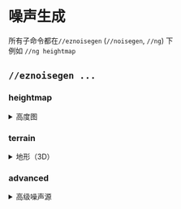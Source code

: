 # 噪声生成

所有子命令都在`//eznoisegen` (`//noisegen`, `//ng`) 下 \
例如 `//ng heightmap`

## `//eznoisegen ...`

### heightmap

<details>

<summary>高度图</summary>

**`//eznoisegen heightmap <palette> <noise> [height] [-z <zoom>] [-s <seed>] [-o <offset>] [-ct]`**

* **Palette**: 指定要使用的方块调色板。
* **Noise**: 定义要使用的噪声预设。
* **Height** (默认值: 0): 控制从选择区域底部开始的高度。值为0将采用选择区域的高度。
  _如果高度足够大，可以将方块放置在选择区域上方_
* **-z** (默认值: 1): 调整噪声的缩放级别。
* **-s** (默认值: -1): 设置噪声种子。
* **-o** (默认值: (0,0,0)): 按给定的向量（X,Y,Z）偏移噪声生成坐标。
* **-c**: 使用时，将噪声生成居中于选择区域的世界坐标。
* **-t**: 启用平滑模式，专为调色板中的雪、水和熔岩方块设计 [仅在高度图模式下适用]。

</details>

### terrain

<details>

<summary>地形（3D）</summary>

**`//eznoisegen terrain <palette> <noise> [height] [strength] [-z <scale>] [-s <seed>] [-l <smear>] [-o <offset>] [-chnt]`**

* **Palette**: 指定要使用的方块调色板。
* **Noise**: 定义要使用的噪声预设。
* **Height** (默认值: 0): 控制从选择区域底部开始的高度。值为0将采用选择区域的高度。
  _如果高度足够大，可以将方块放置在选择区域上方_
* **Strength** (默认值: 1,0.5,0): 接受最多3个用逗号分隔的值，这些值控制各高度处的噪声强度：
  - *`0.5`表示各处强度均为50%*
  - *`0.7,0`表示最底部的强度为70%，顶部为0%，中间为平滑过渡*
  - *`0,1,0`表示底部强度为0%，中间为100%，顶部为0%*
* **-z** (默认值: 1): 调整噪声的缩放级别。
* **-s** (默认值: -1): 设置噪声种子。
* **-l** (默认值: 0): 应用垂直涂抹到3D噪声。
* **-o** (默认值: (0,0,0)): 按给定的向量（X,Y,Z）偏移噪声生成坐标。
* **-c**: 使用时，将噪声生成居中于选择区域的世界坐标。

</details>

### advanced

<details>

<summary>高级噪声源</summary>

**`//eznoisegen <palette> <noise> [lowerThreshold] [upperThreshold] [-z <scale>] [-s <seed>] [-l <smear>] [-o <offset>] [-chnt]`**

* **Palette**: 指定要使用的方块调色板。
* **Noise**: 定义要使用的噪声预设。
* **Lower Threshold** (默认值: 0): 设置噪声生成的下阈值，支持WorldEdit表达式（范围：0-1.0）。
* **Upper Threshold** (默认值: 0.5): 设置噪声生成的上阈值，支持WorldEdit表达式（范围：0-1.0）。
* **-z** (默认值: 1): 调整噪声的缩放级别。
* **-s** (默认值: -1): 设置噪声种子。
* **-l** (默认值: 0): 应用垂直涂抹到3D噪声。
* **-o** (默认值: (0,0,0)): 按给定的向量（X,Y,Z）偏移噪声生成坐标。
* **-c**: 使用时，将噪声生成居中于选择区域的世界坐标。
* **-h**: 使用2D噪声激活高度图模式。\
  _高度图模式仅兼容长方体、圆柱体或多边形区域类型。_
* **-n**: 使用归一化（-1到1）选择居中坐标进行噪声生成。
* **-t**: 启用平滑模式，专为调色板中的雪、水和熔岩方块设计 [仅在高度图模式下适用]。

</details>
